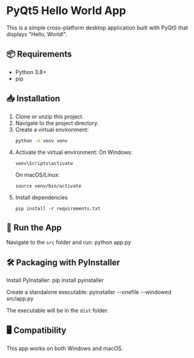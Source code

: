 # PyQt5 Hello World App

This is a simple cross-platform desktop application built with PyQt5 that displays "Hello, World!".

## 📦 Requirements
- Python 3.8+
- pip

## 📥 Installation
1. Clone or unzip this project.
2. Navigate to the project directory.
3. Create a virtual environment:
   ```bash
   python -m venv venv
   ```
4. Activate the virtual environment:
   On Windows:
   ```
   venv\Scripts\activate
   ```
   On macOS/Linux:
   ```
   source venv/bin/activate
   ```
5. Install dependencies
   ```
   pip install -r requirements.txt
   ```


## 🚀 Run the App
Navigate to the `src` folder and run:
   python app.py

## 🛠 Packaging with PyInstaller
Install PyInstaller:
   pip install pyinstaller

Create a standalone executable:
   pyinstaller --onefile --windowed src/app.py

The executable will be in the `dist` folder.

## 🖥 Compatibility
This app works on both Windows and macOS.
